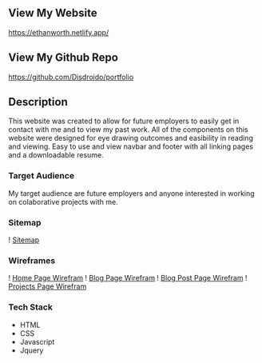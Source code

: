 ## View My Website
https://ethanworth.netlify.app/

## View My Github Repo
https://github.com/Disdroido/portfolio

## Description
This website was created to allow for future employers to easily get in contact with me and to view my past work. All of the components on this website were designed for eye drawing outcomes and easibility in reading and viewing. Easy to use and view navbar and footer with all linking pages and a downloadable resume.
### Target Audience
My target audience are future employers and anyone interested in working on colaborative projects with me.
### Sitemap
! [Sitemap](https://github.com/Disdroido/portfolio/tree/master/docs/sitemap.png)
### Wireframes
! [Home Page Wirefram](https://github.com/Disdroido/portfolio/tree/master/docs/home-wirefram.PNG)
! [Blog Page Wirefram](https://github.com/Disdroido/portfolio/tree/master/docs/blog-wirefram.PNG)
! [Blog Post Page Wirefram](https://github.com/Disdroido/portfolio/tree/master/docs/blog-post-wirefram.PNG)
! [Projects Page Wirefram](https://github.com/Disdroido/portfolio/tree/master/docs/projects-wirefram.PNG)
### Tech Stack
* HTML
* CSS
* Javascript
* Jquery